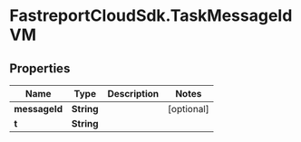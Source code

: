 # FastreportCloudSdk.TaskMessageIdVM

## Properties

Name | Type | Description | Notes
------------ | ------------- | ------------- | -------------
**messageId** | **String** |  | [optional] 
**t** | **String** |  | 


